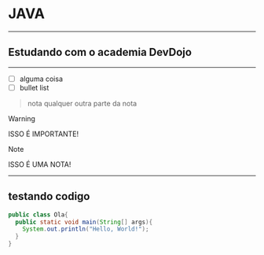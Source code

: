 # JAVA
---
## Estudando com o academia DevDojo
---
- [ ] alguma coisa
- [ ] bullet list

> nota qualquer
> outra parte da nota

> [!WARNING]
> ISSO É IMPORTANTE!

> [!NOTE]
> ISSO É UMA NOTA!
---
## testando codigo

```java
public class Ola{
  public static void main(String[] args){
    System.out.println("Hello, World!");
  }
}
```

